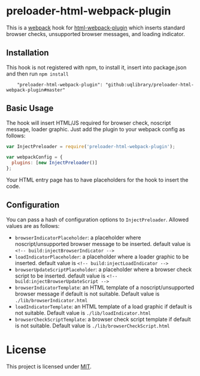 # preloader-html-webpack-plugin
This is a [webpack](http://webpack.github.io/) hook for [html-webpack-plugin]() which inserts standard browser checks, unsupported browser messages, and loading indicator.

Installation
------------
This hook is not registered with npm, to install it, insert into package.json and then run ```npm install```

```
    "preloader-html-webpack-plugin": "github:uqlibrary/preloader-html-webpack-plugin#master"
```

Basic Usage
-----------

The hook will insert HTML/JS required for browser check, noscript message, loader graphic. Just add the plugin to your webpack
config as follows:

```javascript
var InjectPreloader = require('preloader-html-webpack-plugin');

var webpackConfig = {
  plugins: [new InjectPreloader()]
};
```

Your HTML entry page has to have placeholders for the hook to insert the code.


Configuration
-------------

You can pass a hash of configuration options to `InjectPreloader`.
Allowed values are as follows:

- `browserIndicatorPlaceholder`: a placeholder where noscript/unsupported browser message to be inserted. default value is `<!-- build:injectBrowserIndicator -->` 
- `loadIndicatorPlaceholder`: a placeholder where a loader graphic to be inserted. default value is `<!-- build:injectLoadIndicator -->` 
- `browserUpdateScriptPlaceholder`: a placeholder where a browser check script to be inserted. default value is `<!-- build:injectBrowserUpdateScript -->`
- `browserIndicatorTemplate`: an HTML template of a noscript/unsupported browser message if default is not suitable. Default value is `./lib/browserIndicator.html` 
- `loadIndicatorTemplate`: an HTML template of a load graphic if default is not suitable. Default value is `./lib/loadIndicator.html` 
- `browserCheckScriptTemplate`: a browser check script template if default is not suitable. Default value is `./lib/browserCheckScript.html` 


# License

This project is licensed under [MIT](https://github.com/uqlibrary/preloader-html-webpack-plugin/blob/master/LICENSE).
